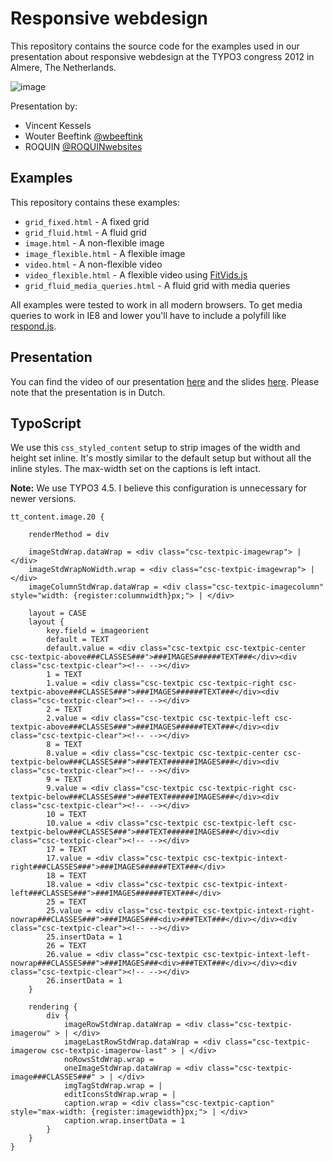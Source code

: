 # Responsive webdesign

This repository contains the source code for the examples used in our presentation about responsive webdesign at the TYPO3 congress 2012 in Almere, The Netherlands.

![image](http://i50.tinypic.com/8zl3ci.png)

Presentation by:

* Vincent Kessels
* Wouter Beeftink [@wbeeftink](https://twitter.com/wbeeftink)
* ROQUIN [@ROQUINwebsites](https://twitter.com/ROQUINwebsites)

## Examples

This repository contains these examples:

* `grid_fixed.html` - A fixed grid
* `grid_fluid.html` - A fluid grid
* `image.html` - A non-flexible image
* `image_flexible.html` - A flexible image
* `video.html` - A non-flexible video
* `video_flexible.html` - A flexible video using [FitVids.js](https://github.com/davatron5000/FitVids.js)
* `grid_fluid_media_queries.html` - A fluid grid with media queries

All examples were tested to work in all modern browsers. To get media queries to work in IE8 and lower you'll have to include a polyfill like [respond.js](https://github.com/scottjehl/Respond).

## Presentation

You can find the video of our presentation [here](http://www.slideshare.net/TYPO3Nederland/2-responsive-webdesign?ref=http://www.typo3congres.nl/programma/responsive-webdesign/) and the slides [here](http://vimeo.com/54006547). Please note that the presentation is in Dutch.

## TypoScript

We use this `css_styled_content` setup to strip images of the width and height set inline. It's mostly similar to the default setup but without all the inline styles. The max-width set on the captions is left intact.

**Note:** We use TYPO3 4.5. I believe this configuration is unnecessary for newer versions.

    tt_content.image.20 {

        renderMethod = div

        imageStdWrap.dataWrap = <div class="csc-textpic-imagewrap"> | </div>
        imageStdWrapNoWidth.wrap = <div class="csc-textpic-imagewrap"> | </div>
        imageColumnStdWrap.dataWrap = <div class="csc-textpic-imagecolumn" style="width: {register:columnwidth}px;"> | </div>

        layout = CASE
        layout {
            key.field = imageorient
            default = TEXT
            default.value = <div class="csc-textpic csc-textpic-center csc-textpic-above###CLASSES###">###IMAGES######TEXT###</div><div class="csc-textpic-clear"><!-- --></div>
            1 = TEXT
            1.value = <div class="csc-textpic csc-textpic-right csc-textpic-above###CLASSES###">###IMAGES######TEXT###</div><div class="csc-textpic-clear"><!-- --></div>
            2 = TEXT
            2.value = <div class="csc-textpic csc-textpic-left csc-textpic-above###CLASSES###">###IMAGES######TEXT###</div><div class="csc-textpic-clear"><!-- --></div>
            8 = TEXT
            8.value = <div class="csc-textpic csc-textpic-center csc-textpic-below###CLASSES###">###TEXT######IMAGES###</div><div class="csc-textpic-clear"><!-- --></div>
            9 = TEXT
            9.value = <div class="csc-textpic csc-textpic-right csc-textpic-below###CLASSES###">###TEXT######IMAGES###</div><div class="csc-textpic-clear"><!-- --></div>
            10 = TEXT
            10.value = <div class="csc-textpic csc-textpic-left csc-textpic-below###CLASSES###">###TEXT######IMAGES###</div><div class="csc-textpic-clear"><!-- --></div>
            17 = TEXT
            17.value = <div class="csc-textpic csc-textpic-intext-right###CLASSES###">###IMAGES######TEXT###</div>
            18 = TEXT
            18.value = <div class="csc-textpic csc-textpic-intext-left###CLASSES###">###IMAGES######TEXT###</div>
            25 = TEXT
            25.value = <div class="csc-textpic csc-textpic-intext-right-nowrap###CLASSES###">###IMAGES###<div>###TEXT###</div></div><div class="csc-textpic-clear"><!-- --></div>
            25.insertData = 1
            26 = TEXT
            26.value = <div class="csc-textpic csc-textpic-intext-left-nowrap###CLASSES###">###IMAGES###<div>###TEXT###</div></div><div class="csc-textpic-clear"><!-- --></div>
            26.insertData = 1
        }

        rendering {
            div {
                imageRowStdWrap.dataWrap = <div class="csc-textpic-imagerow" > | </div>
                imageLastRowStdWrap.dataWrap = <div class="csc-textpic-imagerow csc-textpic-imagerow-last" > | </div>
                noRowsStdWrap.wrap =
                oneImageStdWrap.dataWrap = <div class="csc-textpic-image###CLASSES###" > | </div>
                imgTagStdWrap.wrap = |
                editIconsStdWrap.wrap = |
                caption.wrap = <div class="csc-textpic-caption" style="max-width: {register:imagewidth}px;"> | </div>
                caption.wrap.insertData = 1
            }
        }
    }